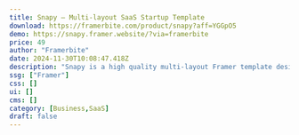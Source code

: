 ```yaml
---
title: Snapy — Multi-layout SaaS Startup Template
download: https://framerbite.com/product/snapy?aff=YGGpO5
demo: https://snapy.framer.website/?via=framerbite
price: 49
author: "Framerbite"
date: 2024-11-30T10:08:47.418Z
description: "Snapy is a high quality multi-layout Framer template designed for SaaS websites. It has 4 unique homepage variations & 27 complete pages that are necessary for any SaaS website. Now launch your SaaS website in Framer within a day."
ssg: ["Framer"]
css: []
ui: []
cms: []
category: [Business,SaaS]
draft: false
---
```

